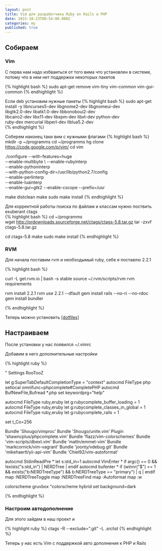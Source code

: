```yaml
---
layout: post
title: Vim для разработчика Ruby on Rails и PHP
date: 2015-10-23T00:54:00.000Z
categories: my
published: true
---
```



## Собираем

### Vim
С перва нам надо избваиться от того вима что установлен в системе, потому что в нем нет поддержки некоторых пакетов

{% highlight bash %}
sudo apt-get remove vim-tiny vim-common vim-gui-common
{% endhighlight %}

Если deb установим нужные пакеты
{% highlight bash %}
sudo apt-get install -y libncurses5-dev libgnome2-dev libgnomeui-dev \
libgtk2.0-dev libatk1.0-dev libbonoboui2-dev \
libcairo2-dev libx11-dev libxpm-dev libxt-dev python-dev \
ruby-dev mercurial libperl-dev liblua5.2-dev  
{% endhighlight %}

Соберем наконец таки вим с нужными флагами
{% highlight bash %}
mkdir -p ~/programms
cd ~/programms
hg clone https://code.google.com/p/vim/
cd vim

./configure --with-features=huge \
--enable-multibyte \ 
--enable-rubyinterp \
--enable-pythoninterp \
--with-python-config-dir=/usr/lib/python2.7/config \
--enable-perlinterp \
--enable-luainterp \
--enable-gui=gtk2 --enable-cscope --prefix=/usr

make distclean
make
sudo make install
{% endhighlight %}

Для корректной работы поиска по файлам и классам нужно поствить exuberant ctags        
{% highlight bash %}
cd ~/programms   
wget http://prdownloads.sourceforge.net/ctags/ctags-5.8.tar.gz 
tar -zxvf ctags-5.8.tar.gz

cd ctags-5.8
make
sudo make install
{% endhighlight %}

### RVM

Для начала поставим rvm и необходымый ruby, себе я поставлю 2.2.1

{% highlight bash %}

curl -L get.rvm.io | bash -s stable
source ~/.rvm/scripts/rvm
rvm requirements

rvm install 2.2.1
rvm use 2.2.1 --dfault
gem install rails --no-ri --no-rdoc
gem install bundler

{% endhighlight %}

Теперь можно установить [[dotfiles]](https://github.com/skwp/dotfiles)


## Настраиваем

После установки у нас появился ~/.vimrc

Добавим в него дополнительные настройки

{% highlight ruby %}

" Settings RooTooZ
 
let g:SuperTabDefaultCompletionType = "context"
autocmd FileType php setlocal omnifunc=phpcomplete#CompletePHP
autocmd BufNewFile,Bufread *.php set keywordprg="help"
 
autocmd FileType ruby,eruby let g:rubycomplete_buffer_loading = 1 
autocmd FileType ruby,eruby let g:rubycomplete_classes_in_global = 1
autocmd FileType ruby,eruby let g:rubycomplete_rails = 1
 
set t_Co=256
 
Bundle 'Shougo/vimproc'
Bundle 'Shougo/unite.vim'
Plugin 'shawncplus/phpcomplete.vim'
Bundle 'flazz/vim-colorschemes'
Bundle 'vim-scripts/dbext.vim'
Bundle 'mattn/emmet-vim'
Bundle 'markcornick/vim-vagrant'
Bundle 'joonty/vdebug.git'
Bundle 'mikehaertl/yii-api-vim'
Bundle 'Chiel92/vim-autoformat'
 
autocmd StdinReadPre * let s:std_in=1
autocmd VimEnter * if argc() == 0 && !exists("s:std_in") | NERDTree | endif 
autocmd bufenter * if (winnr("$") == 1 && exists("b:NERDTreeType") && b:NERDTreeType == "primary") | q | endif
map <C-l> :NERDTreeToggle<CR>
map <C-k> :NERDTreeFind<CR>
map <C-F> :Autoformat<CR>
map <C-s> :w<CR>
 
colorscheme gruvbox
"colorscheme hybrid 
set background=dark

{% endhighlight %}

### Настроим автодополнение

Для этого зайдем в наш проект и 

{% highlight ruby %}
ctags -R --exclude=".git" -L .srclist
{% endhighlight %}



Теперь у нас есть Vim с поддержкой авто дополнения к PHP и Rails
